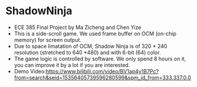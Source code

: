# ShadowNinja
* ECE 385 Final Project by Ma Zicheng and Chen Yize
* This is a side-scroll game. We used frame buffer on OCM (on-chip memory) for screen output. 
* Due to space limatation of OCM, Shadow Ninja is of 320 * 240 resolution (stretched to 640 *480) and with 6-bit (64) color.
* The game logic is controlled by software. We only spend 8 hours on it, you can improve it by a lot if you are interested.
* Demo Video:https://www.bilibili.com/video/BV1ap4y1B7Pc?from=search&seid=15356405739596280599&spm_id_from=333.337.0.0
